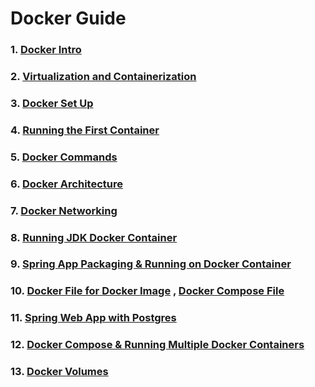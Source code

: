 #
#  Docker Guide

### 1. [Docker Intro](/Docker_Guide/DockerIntro.md)

### 2. [Virtualization and Containerization](/Docker_Guide/Virtualization_Container.md)

### 3. [Docker Set Up](/Docker_Guide/DockerSetup.md)

### 4. [Running the First Container](/Docker_Guide/RunningContainer.md)

### 5. [Docker Commands](/Docker_Guide/RunningContainer.md)

### 6. [Docker Architecture](/Docker_Guide/Docker_Arch.md)

### 7. [Docker Networking]()

### 8. [Running JDK Docker Container](/Docker_Guide/JDK&SpringAppContainer.md)

### 9. [Spring App Packaging & Running on Docker Container](/Docker_Guide/JDK&SpringAppContainer.md)

### 10.  [Docker File for Docker Image](/dockerpostgres/Dockerfile) , [Docker Compose File](/dockerpostgres/docker-compose.yml)

### 11. [Spring Web App with Postgres](/dockerpostgres/src)

### 12. [Docker Compose & Running Multiple Docker Containers](/Docker_Guide/DockerCompose.md)

### 13. [Docker Volumes](/Docker_Guide/DockerVolumes.md)

